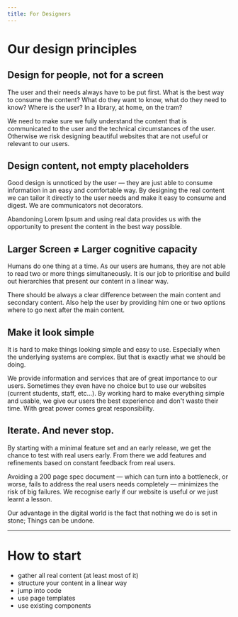 ```yaml
---
title: For Designers
---
```


# Our design principles

## Design for people, not for a screen
The user and their needs always have to be put first. What is the best way to consume the content? What do they want to know, what do they need to know? Where is the user? In a library, at home, on the tram?

We need to make sure we fully understand the content that is communicated to the user and the technical circumstances of the user. Otherwise we risk designing beautiful websites that are not useful or relevant to our users.

## Design content, not empty placeholders
Good design is unnoticed by the user — they are just able to consume information in an easy and comfortable way. By designing the real content we can tailor it directly to the user needs and make it easy to consume and digest. We are communicators not decorators.

Abandoning Lorem Ipsum and using real data provides us with the opportunity to present the content in the best way possible.

## Larger Screen ≠ Larger cognitive capacity
Humans do one thing at a time. As our users are humans, they are not able to read two or more things simultaneously. It is our job to prioritise and build out hierarchies that present our content in a linear way.

There should be always a clear difference between the main content and secondary content. Also help the user by providing him one or two options where to go next after the main content.

## Make it look simple
It is hard to make things looking simple and easy to use. Especially when the underlying systems are complex. But that is exactly what we should be doing.

We provide information and services that are of great importance to our users. Sometimes they even have no choice but to use our websites (current students, staff, etc...). By working hard to make everything simple and usable, we give our users the best experience and don't waste their time. With great power comes great responsibility.

## Iterate. And never stop.
By starting with a minimal feature set and an early release, we get the chance to test with real users early. From there we add features and refinements based on constant feedback from real users.

Avoiding a 200 page spec document — which can turn into a bottleneck, or worse, fails to address the real users needs completely — minimizes the risk of big failures. We recognise early if our website is useful or we just learnt a lesson.

Our advantage in the digital world is the fact that nothing we do is set in stone; Things can be undone.

<hr>

# How to start

- gather all real content (at least most of it)
- structure your content in a linear way
- jump into code
- use page templates
- use existing components
